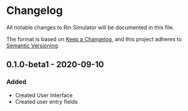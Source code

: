 # Changelog
All notable changes to Rin Simulator will be documented in this file.

The format is based on [Keep a Changelog](https://keepachangelog.com/en/1.0.0/),
and this project adheres to [Semantic Versioning](https://semver.org/spec/v2.0.0.html).

## 0.1.0-beta1 - 2020-09-10
### Added
- Created User Interface
- Created user entry fields
